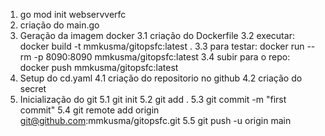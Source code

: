 1. go mod init webservverfc
2. criação do main.go
3. Geração da imagem docker
    3.1 criação do Dockerfile
    3.2 executar: docker build -t mmkusma/gitopsfc:latest .
    3.3 para testar: docker run --rm -p 8090:8090 mmkusma/gitopsfc:latest
    3.4 subir para o repo: docker push mmkusma/gitopsfc:latest
4. Setup do cd.yaml
    4.1 criação do repositorio no github
    4.2 criação do secret
5. Inicialização do git
    5.1 git init
    5.2 git add .
    5.3 git commit -m "first commit"
    5.4 git remote add origin git@github.com:mmkusma/gitopsfc.git
    5.5 git push -u origin main


